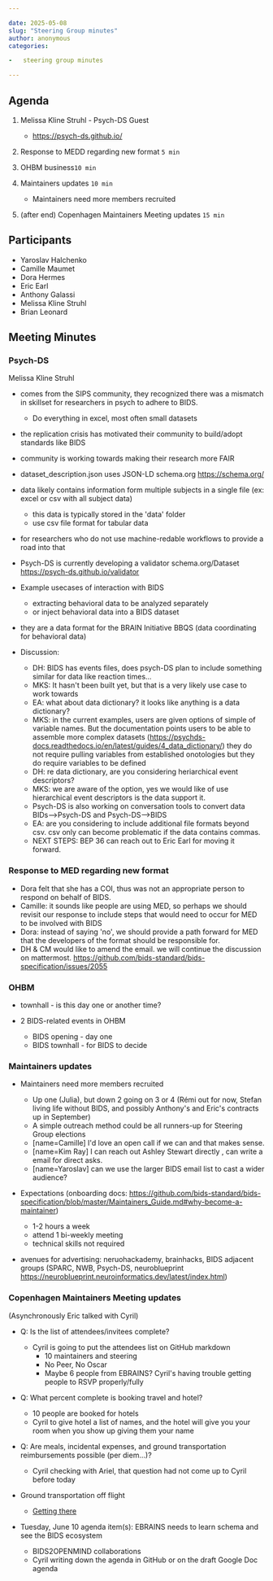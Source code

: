 ```yaml
---

date: 2025-05-08
slug: "Steering Group minutes"
author: anonymous
categories:

-   steering group minutes

---
```


## Agenda

1.  Melissa Kline Struhl - Psych-DS Guest
    -   <https://psych-ds.github.io/>

1.  Response to MEDD regarding new format `5 min`

1.  OHBM business`10 min`

1.  Maintainers updates `10 min`
    -   Maintainers need more members recruited

1.  (after end) Copenhagen Maintainers Meeting updates `15 min`

<!-- more -->

## Participants

-   Yaroslav Halchenko
-   Camille Maumet
-   Dora Hermes
-   Eric Earl
-   Anthony Galassi
-   Melissa Kline Struhl
-   Brian Leonard

## Meeting Minutes

### Psych-DS

Melissa Kline Struhl

-   comes from the SIPS community, they recognized there was a mismatch in skillset for researchers in psych to adhere to BIDS.
    -   Do everything in excel, most often small datasets

-   the replication crisis has motivated their community to build/adopt standards like BIDS

-   community is working towards making their research more FAIR

-   dataset\_description.json uses JSON-LD schema.org <https://schema.org/>

-   data likely contains information form multiple subjects in a single file (ex: excel or csv with all subject data)
    -   this data is typically stored in the 'data' folder
    -   use csv file format for tabular data

-   for researchers who do not use machine-redable workflows to provide a road into that

-   Psych-DS is currently developing a validator schema.org/Dataset <https://psych-ds.github.io/validator>

-   Example usecases of interaction with BIDS
    -   extracting behavioral data to be analyzed separately
    -   or inject behavioral data into a BIDS dataset

-   they are a data format for the BRAIN Initiative BBQS (data coordinating for behavioral data)

-   Discussion:

    -   DH: BIDS has events files, does psych-DS plan to include something similar for data like reaction times...
    -   MKS: It hasn't been built yet, but that is a very likely use case to work towards
    -   EA: what about data dictionary? it looks like anything is a data dictionary?
    -   MKS: in the current examples, users are given options of simple of variable names. But the documentation points users to be able to assemble more complex datasets (<https://psychds-docs.readthedocs.io/en/latest/guides/4_data_dictionary/>) they do not require pulling variables from established onotologies but they do require variables to be defined
    -   DH: re data dictionary, are you considering heriarchical event descriptors?
    -   MKS: we are aware of the option, yes we would like of use hierarchical event descriptors is the data support it.
    -   Psych-DS is also working on conversation tools to convert data BIDs-->Psych-DS and Psych-DS-->BIDS
    -   EA:  are you considering to include additional file formats beyond csv.  csv only can become problematic if the data contains commas.
    -   NEXT STEPS: BEP 36 can reach out to Eric Earl for moving it forward.

### Response to MED regarding new format

-   Dora felt that she has a COI, thus was not an appropriate person to respond on behalf of BIDS.
-   Camille:  it sounds like people are using MED, so perhaps we should revisit our response to include steps that would need to occur for MED to be involved with BIDS
-   Dora: instead of saying 'no', we should provide a path forward for MED that the developers of the format should be responsible for.
-   DH & CM would like to amend the email. we will continue the discussion on mattermost. <https://github.com/bids-standard/bids-specification/issues/2055>

### OHBM

-   townhall - is this day one or another time?

-   2 BIDS-related events in OHBM
    -   BIDS opening - day one
    -   BIDS townhall - for BIDS to decide

### Maintainers updates

-   Maintainers need more members recruited

    -   Up one (Julia), but down 2 going on 3 or 4 (Rémi out for now, Stefan living life without BIDS, and possibly Anthony's and Eric's contracts up in September)
    -   A simple outreach method could be all runners-up for Steering Group elections
    -   \[name=Camille] I'd love an open call if we can and that makes sense.
    -   \[name=Kim Ray] I can reach out Ashley Stewart directly , can write a email for direct asks.
    -   \[name=Yaroslav] can we use the larger BIDS email list to cast a wider audience?

-   Expectations (onboarding docs: <https://github.com/bids-standard/bids-specification/blob/master/Maintainers_Guide.md#why-become-a-maintainer>)
    -   1-2 hours a week
    -   attend 1 bi-weekly meeting
    -   technical skills not required

-   avenues for advertising: neruohackademy, brainhacks, BIDS adjacent groups (SPARC, NWB, Psych-DS, neuroblueprint <https://neuroblueprint.neuroinformatics.dev/latest/index.html>)

### Copenhagen Maintainers Meeting updates

(Asynchronously Eric talked with Cyril)

-   Q: Is the list of attendees/invitees complete?
    -   Cyril is going to put the attendees list on GitHub markdown
        -   10 maintainers and steering
        -   No Peer, No Oscar
        -   Maybe 6 people from EBRAINS? Cyril's having trouble getting people to RSVP properly/fully

-   Q: What percent complete is booking travel and hotel?
    -   10 people are booked for hotels
    -   Cyril to give hotel a list of names, and the hotel will give you your room when you show up giving them your name

-   Q: Are meals, incidental expenses, and ground transportation reimbursements possible (per diem...)?
    -   Cyril checking with Ariel, that question had not come up to Cyril  before today

-   Ground transportation off flight

    -   [Getting there](https://github.com/openneuropet/outreach/blob/main/BIDS_maintainers2025/location.md)

-   Tuesday, June 10 agenda item(s): EBRAINS needs to learn schema and see the BIDS ecosystem
    -   BIDS2OPENMIND collaborations
    -   Cyril writing down the agenda in GitHub or on the draft Google Doc agenda
